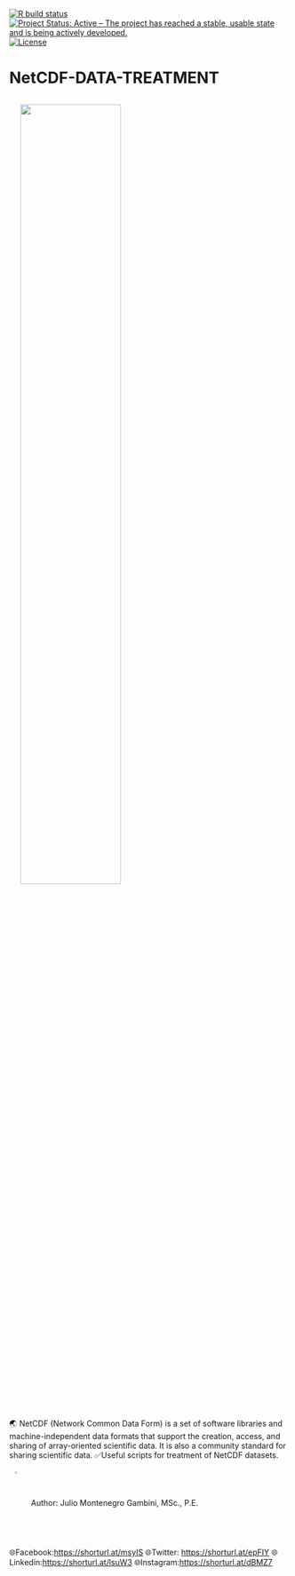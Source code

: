 
[![R build status](https://img.shields.io/badge/build-passing-brightgreen)](https://github.com/Hydroenvironment/CMIP6-WORLDCLIM-HANDLING/actions)
[![Project Status: Active – The project has reached a stable, usable
state and is being actively
developed.](https://www.repostatus.org/badges/latest/active.svg)](https://www.repostatus.org/#active)
[![License](https://img.shields.io/badge/license-MIT-green)](https://opensource.org/licenses/MIT)

# NetCDF-DATA-TREATMENT
<img src="https://web.itu.edu.tr/~tokerem/Presentation/netcdf_1.png" align="center" hspace="20" vspace="12" width="60%"></a>

🌏 NetCDF (Network Common Data Form) is a set of software libraries and machine-independent data formats that support the creation, access, and sharing of array-oriented scientific data. It is also a community standard for sharing scientific data.
✅Useful scripts for treatment of NetCDF datasets.

<img src="https://icons-for-free.com/iconfiles/png/512/command+console+php+programmer+prompt+seo+icon-1320191020194645741.png" align="center" hspace="10" vspace="6" width="3%"></a>
Author: Julio Montenegro Gambini, MSc., P.E.

🌐Facebook:https://shorturl.at/msyIS
🌐Twitter: https://shorturl.at/epFIY
🌐Linkedin:https://shorturl.at/lsuW3
🌐Instagram:https://shorturl.at/dBMZ7

